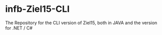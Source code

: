 # infb-Ziel15-CLI
The Repository for the CLI version of Ziel15, both in JAVA and the version for .NET / C#
